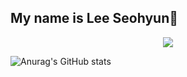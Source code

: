 ## My name is Lee Seohyun👋

<div align="center">
  <img src="https://capsule-render.vercel.app/api?type=wave&color=auto&height=300&section=header&text=capsule%20render&fontSize=90" />
</div>

![Anurag's GitHub stats](https://github-readme-stats.vercel.app/api?username=seohyunlee-coding&show_icons=true)
